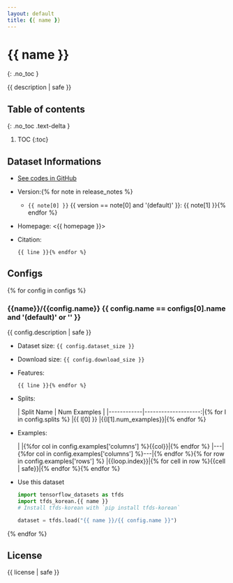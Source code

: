 ```yaml
---
layout: default
title: {{ name }}
---
```


# {{ name }}
{: .no_toc }

{{ description | safe }}

## Table of contents
{: .no_toc .text-delta }

1. TOC
{:toc}

## Dataset Informations

* [See codes in GitHub](https://github.com/jeongukjae/tfds-korean/blob/main/tfds_korean/{{name}}/{{name}}.py)
* Version:{% for note in release_notes %}
  * `{{ note[0] }}` {{ version == note[0] and '(default)' }}: {{ note[1] }}{% endfor %}
* Homepage: <{{ homepage }}>
* Citation:

  ```text{% set citation_lines = citation.split('\n') %}{% for line in citation_lines %}
  {{ line }}{% endfor %}
  ```

## Configs

{% for config in configs %}
### {{name}}/{{config.name}} {{ config.name == configs[0].name and '(default)' or '' }}

{{ config.description | safe }}

* Dataset size: `{{ config.dataset_size }}`
* Download size: `{{ config.download_size }}`
* Features:

  ```python{% set feature_lines = config.features.split('\n') %}{% for line in feature_lines %}
  {{ line }}{% endfor %}
  ```

* Splits:

  | Split Name | Num Examples        |
  |------------|--------------------:|{% for l in config.splits %}
  |{{ l[0] }}  |{{l[1].num_examples}}|{% endfor %}

* Examples:

  | |{%for col in config.examples['columns'] %}{{col}}|{% endfor %}
  |---|{%for col in config.examples['columns'] %}---|{% endfor %}{% for row in config.examples['rows'] %}
  |{{loop.index}}|{% for cell in row %}{{cell | safe}}|{% endfor %}{% endfor %}

* Use this dataset

  ```python
  import tensorflow_datasets as tfds
  import tfds_korean.{{ name }}
  # Install tfds-korean with `pip install tfds-korean`

  dataset = tfds.load("{{ name }}/{{ config.name }}")
  ```

{% endfor %}

## License

{{ license | safe }}

<style> td {white-space: nowrap;} </style>
